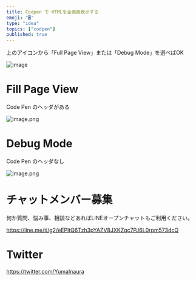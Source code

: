 ```yaml
---
title: Codpen で HTMLを全画面表示する
emoji: "🖥"
type: "idea"
topics: ["codpen"]
published: true
---
```


上のアイコンから「Full Page View」または「Debug Mode」を選べばOK

![image](https://user-images.githubusercontent.com/13635059/201459761-cd44dc88-7249-437e-891f-674636725eed.png)

# Fill Page View

Code Pen のヘッダがある

![image.png](https://qiita-image-store.s3.ap-northeast-1.amazonaws.com/0/89618/60e89daf-3f74-55ff-049c-35fe033eb244.png)

# Debug Mode

Code Pen のヘッダなし

![image.png](https://qiita-image-store.s3.ap-northeast-1.amazonaws.com/0/89618/68e0d6e8-2f20-f69d-b79a-1fec93c80777.png)


# チャットメンバー募集


何か質問、悩み事、相談などあればLINEオープンチャットもご利用ください。

https://line.me/ti/g2/eEPltQ6Tzh3pYAZV8JXKZqc7PJ6L0rpm573dcQ


# Twitter

https://twitter.com/YumaInaura

